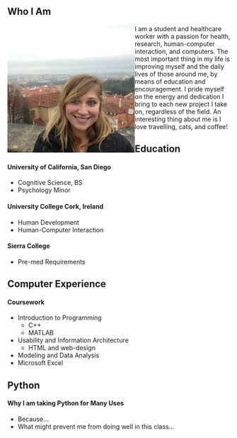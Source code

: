 ## Who I Am

<img src="portfolio.jpg" align="left"> I am a student and healthcare worker with a passion for health, research, human-computer interaction, and computers. The most important thing in my life is improving myself and the daily lives of those around me, by means of education and encouragement. I pride myself on the energy and dedication I bring to each new project I take on, regardless of the field. An interesting thing about me is I love travelling, cats, and coffee!

## Education

#### University of California, San Diego
- Cognitive Science, BS
- Psychology Minor

#### University College Cork, Ireland
- Human Development
- Human-Computer Interaction

#### Sierra College
- Pre-med Requirements


## Computer Experience
#### Coursework
- Introduction to Programming
  - C++
  - MATLAB
- Usability and Information Architecture
  - HTML and web-design
- Modeling and Data Analysis
- Microsoft Excel

## Python
#### Why I am taking Python for Many Uses
- Because...
- What might prevent me from doing well in this class...
